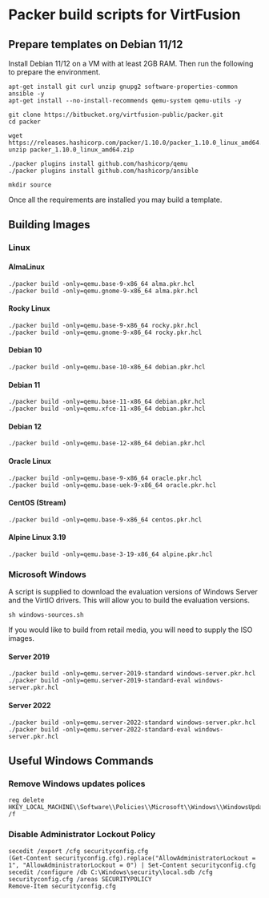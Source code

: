 # Packer build scripts for VirtFusion

## Prepare templates on Debian 11/12

Install Debian 11/12 on a VM with at least 2GB RAM. Then run the following to prepare the environment.

```shell
apt-get install git curl unzip gnupg2 software-properties-common ansible -y
apt-get install --no-install-recommends qemu-system qemu-utils -y

git clone https://bitbucket.org/virtfusion-public/packer.git
cd packer

wget https://releases.hashicorp.com/packer/1.10.0/packer_1.10.0_linux_amd64.zip
unzip packer_1.10.0_linux_amd64.zip

./packer plugins install github.com/hashicorp/qemu
./packer plugins install github.com/hashicorp/ansible

mkdir source
```

Once all the requirements are installed you may build a template.

## Building Images

### Linux
#### AlmaLinux

```shell
./packer build -only=qemu.base-9-x86_64 alma.pkr.hcl
./packer build -only=qemu.gnome-9-x86_64 alma.pkr.hcl
```

#### Rocky Linux

```shell
./packer build -only=qemu.base-9-x86_64 rocky.pkr.hcl
./packer build -only=qemu.gnome-9-x86_64 rocky.pkr.hcl
```

#### Debian 10

```shell
./packer build -only=qemu.base-10-x86_64 debian.pkr.hcl
```

#### Debian 11

```shell
./packer build -only=qemu.base-11-x86_64 debian.pkr.hcl
./packer build -only=qemu.xfce-11-x86_64 debian.pkr.hcl
```

#### Debian 12

```shell
./packer build -only=qemu.base-12-x86_64 debian.pkr.hcl
```

#### Oracle Linux

```shell
./packer build -only=qemu.base-9-x86_64 oracle.pkr.hcl
./packer build -only=qemu.base-uek-9-x86_64 oracle.pkr.hcl
```

#### CentOS (Stream)

```shell
./packer build -only=qemu.base-9-x86_64 centos.pkr.hcl
```

#### Alpine Linux 3.19

```shell
./packer build -only=qemu.base-3-19-x86_64 alpine.pkr.hcl
```

### Microsoft Windows
A script is supplied to download the evaluation versions of Windows Server and the VirtIO drivers. This will allow you to build the evaluation versions.

```shell
sh windows-sources.sh
```

If you would like to build from retail media, you will need to supply the ISO images.

#### Server 2019

```shell
./packer build -only=qemu.server-2019-standard windows-server.pkr.hcl
./packer build -only=qemu.server-2019-standard-eval windows-server.pkr.hcl
```

#### Server 2022

```shell
./packer build -only=qemu.server-2022-standard windows-server.pkr.hcl
./packer build -only=qemu.server-2022-standard-eval windows-server.pkr.hcl
```

## Useful Windows Commands

### Remove Windows updates polices

```shell
reg delete HKEY_LOCAL_MACHINE\\Software\\Policies\\Microsoft\\Windows\\WindowsUpdate /f
```

### Disable Administrator Lockout Policy

```
secedit /export /cfg securityconfig.cfg
(Get-Content securityconfig.cfg).replace("AllowAdministratorLockout = 1", "AllowAdministratorLockout = 0") | Set-Content securityconfig.cfg
secedit /configure /db C:\Windows\security\local.sdb /cfg securityconfig.cfg /areas SECURITYPOLICY
Remove-Item securityconfig.cfg
```


